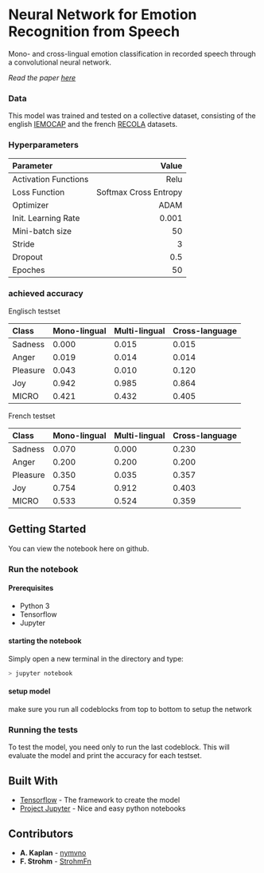 # Neural Network for Emotion Recognition from Speech


Mono- and cross-lingual emotion classification in recorded speech through a convolutional neural network.

*Read the paper [here](https://github.com/StraysWonderland/Neural-Network-for-Emotion-Recognition-from-Speech/blob/master/Paper/paper_cagritasci_emotionrecognition.pdf)*
### Data
This model was trained and tested on a collective dataset, 
consisting of the english [IEMOCAP](https://sail.usc.edu/iemocap/)
and the french [RECOLA](http://diuf.unifr.ch/diva/recola/index.html) datasets.

### Hyperparameters
Parameter| Value  
:--|--:
Activation Functions | Relu
Loss Function | Softmax Cross Entropy
Optimizer | ADAM
Init. Learning Rate | 0.001
Mini-batch size | 50
Stride | 3
Dropout | 0.5
Epoches | 50

### achieved accuracy
Englisch testset

|Class | Mono-lingual | Multi-lingual | Cross-language
|:--|:--|:--|:--|
|Sadness | 0.000 | 0.015| 0.015
|Anger |0.019 |0.014| 0.014
|Pleasure| 0.043 |0.010| 0.120
|Joy| 0.942| 0.985| 0.864
|MICRO| 0.421| 0.432| 0.405

French testset

Class | Mono-lingual | Multi-lingual | Cross-language
:--|:--|:--|:--|
Sadness| 0.070 |0.000 |0.230
Anger| 0.200 |0.200 |0.200
|Pleasure| 0.350 |0.035 |0.357
Joy| 0.754| 0.912 |0.403
MICRO| 0.533 |0.524 |0.359

## Getting Started
You can view the notebook here on github. 
### Run the notebook
#### Prerequisites
- Python 3
- Tensorflow
- Jupyter

#### starting the notebook
Simply open a new terminal in the directory and type:
```bash
> jupyter notebook
```
#### setup model
make sure you run all codeblocks from top to bottom to setup the network

### Running the tests
To test the model, you need only to run the last codeblock.
This will evaluate the model and print the accuracy for each testset.


## Built With

* [Tensorflow](https://www.tensorflow.org/) - The framework to create the model
* [Project Jupyter](https://jupyter.org/) - Nice and easy python notebooks


## Contributors

* **A. Kaplan** - [nymvno](https://github.com/nymvno)
* **F. Strohm** - [StrohmFn](https://github.com/StrohmFn)
